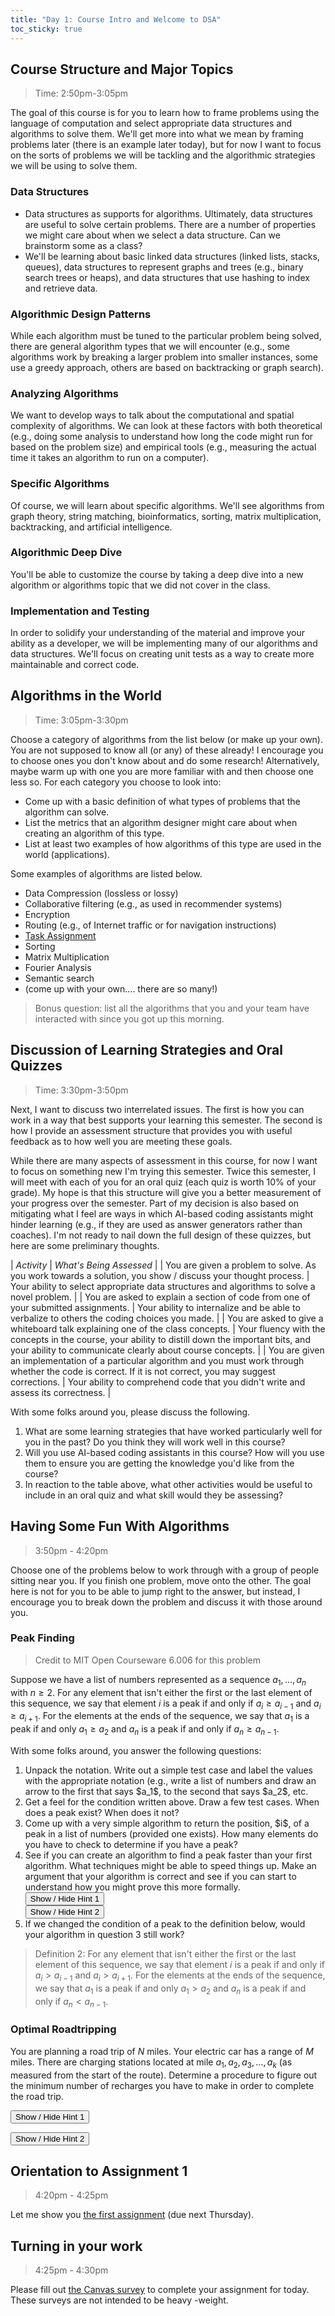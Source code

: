 ```yaml
---
title: "Day 1: Course Intro and Welcome to DSA"
toc_sticky: true
---
```


## Course Structure and Major Topics

> Time: 2:50pm-3:05pm

The goal of this course is for you to learn how to frame problems using the language of computation and select appropriate data structures and algorithms to solve them.  We'll get more into what we mean by framing problems later (there is an example later today), but for now I want to focus on the sorts of problems we will be tackling and the algorithmic strategies we will be using to solve them.

### Data Structures

* Data structures as supports for algorithms.  Ultimately, data structures are useful to solve certain problems.  There are a number of properties we might care about when we select a data structure.  Can we brainstorm some as a class?
* We'll be learning about basic linked data structures (linked lists, stacks, queues), data structures to represent graphs and trees (e.g., binary search trees or heaps), and data structures that use hashing to index and retrieve data.

### Algorithmic Design Patterns

While each algorithm must be tuned to the particular problem being solved, there are general algorithm types that we will encounter (e.g., some algorithms work by breaking a larger problem into smaller instances, some use a greedy approach, others are based on backtracking or graph search).

### Analyzing Algorithms

We want to develop ways to talk about the computational and spatial complexity of algorithms.  We can look at these factors with both theoretical (e.g., doing some analysis to understand how long the code might run for based on the problem size) and empirical tools (e.g., measuring the actual time it takes an algorithm to run on a computer).

### Specific Algorithms

Of course, we will learn about specific algorithms.  We'll see algorithms from graph theory, string matching, bioinformatics, sorting, matrix multiplication, backtracking, and artificial intelligence.

### Algorithmic Deep Dive

You'll be able to customize the course by taking a deep dive into a new algorithm or algorithms topic that we did not cover in the class.

### Implementation and Testing

In order to solidify your understanding of the material and improve your ability as a developer, we will be implementing many of our algorithms and data structures.  We'll focus on creating unit tests as a way to create more maintainable and correct code.

## Algorithms in the World

> Time: 3:05pm-3:30pm

Choose a category of algorithms from the list below (or make up your own). You are not supposed to know all (or any) of these already!  I encourage you to choose ones you don't know about and do some research!  Alternatively, maybe warm up with one you are more familiar with and then choose one less so.  For each category you choose to look into:

* Come up with a basic definition of what types of problems that the algorithm can solve.
* List the metrics that an algorithm designer might care about when creating an algorithm of this type.
* List at least two examples of how algorithms of this type are used in the world (applications).

Some examples of algorithms are listed below.
* Data Compression (lossless or lossy)
* Collaborative filtering (e.g., as used in recommender systems)
* Encryption
* Routing (e.g., of Internet traffic or for navigation instructions)
* [Task Assignment](https://en.wikipedia.org/wiki/Assignment_problem)
* Sorting
* Matrix Multiplication
* Fourier Analysis
* Semantic search
* (come up with your own.... there are so many!)

> Bonus question: list all the algorithms that you and your team have interacted with since you got up this morning.

## Discussion of Learning Strategies and Oral Quizzes

> Time: 3:30pm-3:50pm

Next, I want to discuss two interrelated issues.  The first is how you can work in a way that best supports your learning this semester.  The second is how I provide an assessment structure that provides you with useful feedback as to how well you are meeting these goals.

While there are many aspects of assessment in this course, for now I want to focus on something new I'm trying this semester.  Twice this semester, I will meet with each of you for an oral quiz (each quiz is worth 10% of your grade).  My hope is that this structure will give you a better measurement of your progress over the semester.  Part of my decision is also based on mitigating what I feel are ways in which AI-based coding assistants might hinder learning (e.g., if they are used as answer generators rather than coaches).  I'm not ready to nail down the full design of these quizzes, but here are some preliminary thoughts.


| *Activity* | *What's Being Assessed* |
| You are given a problem to solve. As you work towards a solution, you show / discuss your thought process. | Your ability to select appropriate data structures and algorithms to solve a novel problem. |
| You are asked to explain a section of code from one of your submitted assignments. | Your ability to internalize and be able to verbalize to others the coding choices you made. |
| You are asked to give a whiteboard talk explaining one of the class concepts. | Your fluency with the concepts in the course, your ability to distill down the important bits, and your ability to communicate clearly about course concepts. |
| You are given an implementation of a particular algorithm and you must work through whether the code is correct. If it is not correct, you may suggest corrections. | Your ability to comprehend code that you didn't write and assess its correctness. |

With some folks around you, please discuss the following.
1. What are some learning strategies that have worked particularly well for you in the past?  Do you think they will work well in this course?
2. Will you use AI-based coding assistants in this course?  How will you use them to ensure you are getting the knowledge you'd like from the course?
3. In reaction to the table above, what other activities would be useful to include in an oral quiz and what skill would they be assessing?

## Having Some Fun With Algorithms

> 3:50pm - 4:20pm

Choose one of the problems below to work through with a group of people sitting near you.  If you finish one problem, move onto the other.  The goal here is not for you to be able to jump right to the answer, but instead, I encourage you to break down the problem and discuss it with those around you.

### Peak Finding

> Credit to MIT Open Courseware 6.006 for this problem

Suppose we have a list of numbers represented as a sequence $a_1, \ldots, a_n$ with $n \geq 2$.  For any element that isn't either the first or the last element of this sequence, we say that element $i$ is a peak if and only if $a_i \geq  a_{i-1}~\text{and}~a_i \geq a_{i+1}$.  For the elements at the ends of the sequence, we say that $a_1$ is a peak if and only $a_1 \geq a_2$ and $a_n$ is a peak if and only if $a_n \geq a_{n-1}$.


With some folks around, you answer the following questions:

<ol>
<li>Unpack the notation.  Write out a simple test case and label the values with the appropriate notation (e.g., write a list of numbers and draw an arrow to the first that says $a_1$, to the second that says $a_2$, etc.</li>
<li>Get a feel for the condition written above.  Draw a few test cases.  When does a peak exist?  When does it not?</li>
<li>Come up with a very simple algorithm to return the position, $i$, of a peak in a list of numbers (provided one exists).  How many elements do you have to check to determine if you have a peak?</li>
<li>See if you can create an algorithm to find a peak faster than your first algorithm.  What techniques might be able to speed things up.  Make an argument that your algorithm is correct and see if you can start to understand how you might prove this more formally.

<br/>
<button onclick="HideShowElement(&quot;HideShow1&quot;)">Show / Hide Hint 1</button>
<div id="HideShow1" style="display:none">
You should think about breaking the problem down into simpler instances.
</div>

<br/>
<button onclick="HideShowElement(&quot;HideShow2&quot;)">Show / Hide Hint 2</button>
<div id="HideShow2" style="display:none">
Think recursively.  What test can you perform that would allow you to recurse on a sequence half as large as the one you started with?
</div></li>
<li>If we changed the condition of a peak to the definition below, would your algorithm in question 3 still work?</li>
</ol>

> Definition 2: For any element that isn't either the first or the last element of this sequence, we say that element $i$ is a peak if and only if $a_i > a_{i-1}~\text{and}~a_i > a_{i+1}$.  For the elements at the ends of the sequence, we say that $a_1$ is a peak if and only $a_1 > a_2$ and $a_n$ is a peak if and only if $a_n < a_{n-1}$.

### Optimal Roadtripping

You are planning a road trip of $N$ miles.  Your electric car has a range of $M$ miles.  There are charging stations located at mile $a_1, a_2, a_3, \ldots, a_k$ (as measured from the start of the route).  Determine a procedure to figure out the minimum number of recharges you have to make in order to complete the road trip.

<button onclick="HideShowElement(&quot;HideShow3&quot;)">Show / Hide Hint 1</button>
<div id="HideShow3" style="display:none">
Start by thinking about the first decision you have to make (where to make your first recharging stop).  Is there a best place to stop?
</div>

<button onclick="HideShowElement(&quot;HideShow4&quot;)">Show / Hide Hint 2</button>
<div id="HideShow4" style="display:none">
Assuming that you recharge completely each time you choose to stop, does it ever make sense to stop at an earlier charging station than you could have reached?
</div>

## Orientation to Assignment 1

> 4:20pm - 4:25pm

Let me show you [the first assignment](/assignments/assignment_01) (due next Thursday).

## Turning in your work

> 4:25pm - 4:30pm

Please fill out [the Canvas survey](https://olin.instructure.com/courses/940/quizzes/2577) to complete your assignment for today.  These surveys are not intended to be heavy -weight.
